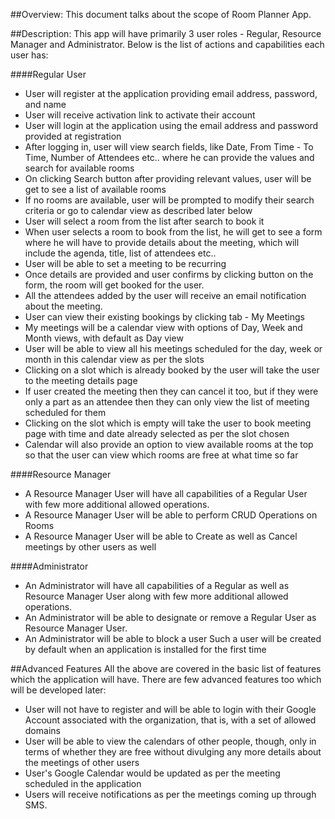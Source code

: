 ##Overview: 
This document talks about the scope of Room Planner App.

##Description: 
This app will have primarily 3 user roles - Regular, Resource Manager and Administrator. Below is the list of actions and capabilities each user has:

####Regular User
- User will register at the application providing email address, password, and name
- User will receive activation link to activate their account
- User will login at the application using the email address and password provided at registration
- After logging in, user will view search fields, like Date, From Time - To Time, Number of Attendees etc.. where he can provide the values and search for available rooms
- On clicking Search button after providing relevant values, user will be get to see a list of available rooms
- If no rooms are available, user will be prompted to modify their search criteria or go to calendar view as described later below
- User will select a room from the list after search to book it
- When user selects a room to book from the list, he will get to see a form where he will have to provide details about the meeting, which will include the agenda, title, list of attendees etc..
- User will be able to set a meeting to be recurring
- Once details are provided and user confirms by clicking button on the form, the room will get booked for the user.
- All the attendees added by the user will receive an email notification about the meeting.
- User can view their existing bookings by clicking tab - My Meetings
- My meetings will be a calendar view with options of Day, Week and Month views, with default as Day view
- User will be able to view all his meetings scheduled for the day, week or month in this calendar view as per the slots
- Clicking on a slot which is already booked by the user will take the user to the meeting details page
- If user created the meeting then they can cancel it too, but if they were only a part as an attendee then they can only view the list of meeting scheduled for them
- Clicking on the slot which is empty will take the user to book meeting page with time and date already selected as per the slot chosen
- Calendar will also provide an option to view available rooms at the top so that the user can view which rooms are free at what time so far

####Resource Manager
- A Resource Manager User will have all capabilities of a Regular User with few more additional allowed operations.
- A Resource Manager User will be able to perform CRUD Operations on Rooms
- A Resource Manager User will be able to Create as well as Cancel meetings by other users as well

####Administrator
- An Administrator will have all capabilities of a Regular as well as Resource Manager User along with few more additional allowed operations.
- An Administrator will be able to designate or remove a Regular User as Resource Manager User.
- An Administrator will be able to block a user
Such a user will be created by default when an application is installed for the first time

##Advanced Features
All the above are covered in the basic list of features which the application will have. There are few advanced features too which will be developed later:

- User will not have to register and will be able to login with their Google Account associated with the organization, that is, with a set of allowed domains
- User will be able to view the calendars of other people, though, only in terms of whether they are free without divulging any more details about the meetings of other users
- User's Google Calendar would be updated as per the meeting scheduled in the application
- Users will receive notifications as per the meetings coming up through SMS.


